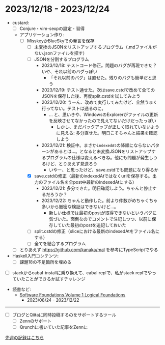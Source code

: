 # 2023/12/18 - 2023/12/24

- custard:
    - [ ] Conjure・vim-sexpの設定・習得
    - アプリケーション作り:
        - [ ] MisskeyかBlueSkyでの発言を保存
            - [ ] 未変換のJSONをリストアップするプログラム（.mdファイルがない.jsonファイルを探す）
            - [ ] JSONを分割するプログラム
                - 2023/12/18: テストコード修正。問題のバグが再現できた？いや、それ以前のバグっぽい
                    - 「それ以前のバグ」は直せた。残りのバグも簡単だと思う
                - 2023/12/19: テスト通せた。次はsave.cstdで改めて全てのJSONを保存した後、再度split.cstdを試してみよう
                - 2023/12/20: うーん、改めて実行してみたけど、全然うまく行ってない。テストは通るのに。
                    - ... と、思いきや、WindowsのExplorerがファイルの更新を反映させてなかったので見えてないだけだったっぽい
                        - しかし、まだバックアップが正しく取れていないように見える: 多分直せた。明日こそちゃんと結果を確認しよう
                - 2023/12/21: 検証中。まさか`indexedAt`の降順にならないパターンがあるとは...。となると未変換JSONをリストアップするプログラムの仕様は変えるべきね。他にも問題が発生しうるけど、とりあえず見送ろう
                    - いやー、と思ったけど、save.cstdでも問題になり得るか
            - [x] save.cstdの修正（最新のindexedAtではなくuriを保存する。出力のファイル名を全post中最新のindexedAtにする）
                - 2023/12/21: 多分できた。明日確認しよう。ちゃんと停止するだろうか？
                - 2023/12/22: ちゃんと動作した。前より件数がめちゃくちゃ多いから厳密な検証はできないけど...。
                    - 新しい仕様では最初のpostが取得できないというバグに気づいた。面倒なのでコメントで注記しつつ、以前に保存していた最初のpostを追記しておいた
            - [ ] split.cstdの修正（sliceにおける最新のindexedAtをファイル名にする）
            - [ ] 全てを結合するプログラム
    - [ ] とりあえず <https://github.com/kanaka/mal> を参考にTypeScriptでやる
- Haskell入門コンテンツ:
    - [ ] 課題18の不足箇所を埋める
- [ ] stackからcabal-installに乗り換えて、cabal replで、私がstack replでやっていたことができるか試すチャレンジ
- 読書など:
    - [Software Foundations Volume 1 Logical Foundations](https://softwarefoundations.cis.upenn.edu/lf-current/index.html)
        - 2023/08/24 - 2023/12/22

------

- [ ] ブログとQiitaに同時投稿するのをサポートするツール
    - [ ] Zennのサポート
    - [ ] Qrunchに書いていた記事をZennに

[先週の記録はこちら](https://github.com/igrep/daily-commits/blob/f18fc49dccc543e833957befc72cd122d3ac3328/yesterday.md)
